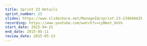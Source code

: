 ```yaml
---
title: Sprint 23 Details
sprint_number: 23
slides: https://www.slideshare.net/ManageIQ/sprint-23-234640425
recording: https://www.youtube.com/watch?v=cyNmot_XeVo
start_date: 2015-04-21
end_date: 2015-05-11
review_date: 2015-05-13
---
```

